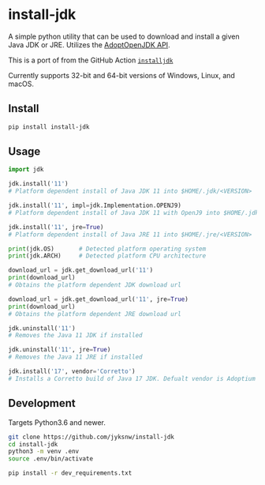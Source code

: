 # install-jdk

A simple python utility that can be used to download and install a given Java JDK or JRE. Utilizes the [AdoptOpenJDK API](https://api.adoptopenjdk.net/swagger-ui/#/Binary).

This is a port of from the GitHub Action [`installjdk`](https://github.com/AdoptOpenJDK/install-jdk)

Currently supports 32-bit and 64-bit versions of Windows, Linux, and macOS.

## Install

```bash
pip install install-jdk
```

## Usage

```python
import jdk

jdk.install('11')
# Platform dependent install of Java JDK 11 into $HOME/.jdk/<VERSION>

jdk.install('11', impl=jdk.Implementation.OPENJ9)
# Platform dependent install of Java JDK 11 with OpenJ9 into $HOME/.jdk/<VERSION>

jdk.install('11', jre=True)
# Platform dependent install of Java JRE 11 into $HOME/.jre/<VERSION>

print(jdk.OS)       # Detected platform operating system
print(jdk.ARCH)     # Detected platform CPU architecture

download_url = jdk.get_download_url('11')
print(download_url)
# Obtains the platform dependent JDK download url

download_url = jdk.get_download_url('11', jre=True)
print(download_url)
# Obtains the platform dependent JRE download url

jdk.uninstall('11')
# Removes the Java 11 JDK if installed

jdk.uninstall('11', jre=True)
# Removes the Java 11 JRE if installed

jdk.install('17', vendor='Corretto')
# Installs a Corretto build of Java 17 JDK. Defualt vendor is Adoptium
```

## Development

Targets Python3.6 and newer.

```bash
git clone https://github.com/jyksnw/install-jdk
cd install-jdk
python3 -m venv .env
source .env/bin/activate

pip install -r dev_requirements.txt
```
